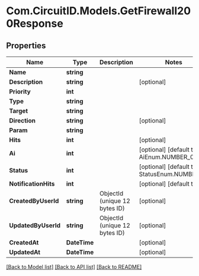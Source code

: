
# Com.CircuitID.Models.GetFirewall200Response

## Properties

Name | Type | Description | Notes
------------ | ------------- | ------------- | -------------
**Name** | **string** |  | 
**Description** | **string** |  | [optional] 
**Priority** | **int** |  | 
**Type** | **string** |  | 
**Target** | **string** |  | 
**Direction** | **string** |  | [optional] 
**Param** | **string** |  | 
**Hits** | **int** |  | [optional] 
**Ai** | **int** |  | [optional] [default to AiEnum.NUMBER_0]
**Status** | **int** |  | [optional] [default to StatusEnum.NUMBER_1]
**NotificationHits** | **int** |  | [optional] [default to 1]
**CreatedByUserId** | **string** | ObjectId (unique 12 bytes ID) | [optional] 
**UpdatedByUserId** | **string** | ObjectId (unique 12 bytes ID) | [optional] 
**CreatedAt** | **DateTime** |  | [optional] 
**UpdatedAt** | **DateTime** |  | [optional] 

[[Back to Model list]](../README.md#documentation-for-models)
[[Back to API list]](../README.md#documentation-for-api-endpoints)
[[Back to README]](../README.md)

